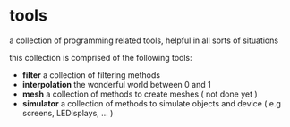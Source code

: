 # tools

a collection of programming related tools, helpful in all sorts of situations

this collection is comprised of the following tools:

* **filter** a collection of filtering methods
* **interpolation** the wonderful world between 0 and 1
* **mesh** a collection of methods to create meshes ( not done yet )
* **simulator** a collection of methods to simulate objects and device ( e.g screens, LEDisplays, ... )
